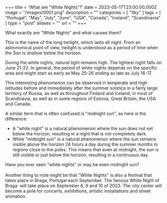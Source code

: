 +++
title = 'What are "White Nights"?'
date = 2023-05-17T23:00:00.000Z
image = "/images/0001.png"
description = ""
categories = [ "Sky" ]
tags = [
  "Portugal",
  "May",
  "July",
  "June",
  "USA",
  "Canada",
  "Iceland",
  "Scandinavia"
]
type = "post"
aliases = ""
url = ""
+++

What exactly are "White Nights" and what causes them?

This is the name of the long twilight, which lasts all night. From an astronomical point of view, twilight is understood as a period of time when the Sun is shallow below the horizon.

During the white nights, natural light remains high. The lightest night falls on June 21-22. In general, the period of white nights depends on the specific area and might start as early as May 25-26 ending as late as July 16-17.

This interesting phenomenon can be observed in temperate and high latitudes before and immediately after the summer solstice in a fairly large territory of Russia, as well as throughout Finland and Iceland, in most of Scandinavia, as well as in some regions of Estonia, Great Britain, the USA and Canada.

A similar term that is often confused is "midnight sun", so here is the difference:

* A "white night" is a natural phenomenon where the sun does not set below the horizon, resulting in a night that is not completely dark.
* While "midnight sun" is a natural phenomenon where the sun remains visible above the horizon 24 hours a day during the summer months in regions close to the poles. This means that even at midnight, the sun is still visible or just below the horizon, resulting in a continuous day.

Have you ever seen "white nights" or may be even midnight sun?\
\
Another thing to note might be that "White Nights" is also a festival that takes place in Braga, Portugal each September. The famous White Night of Braga  will take place on September 8, 9 and 10 of 2023. The city center will become a pole for concerts, exhibitions, artistic installations and street animation. 
